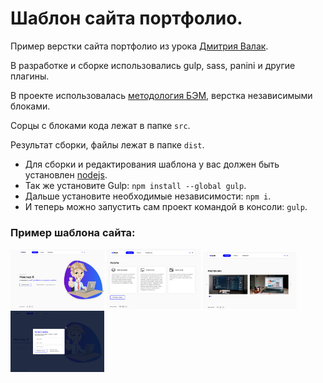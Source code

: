 # Шаблон сайта портфолио.

Пример верстки сайта портфолио из урока [Дмитрия Валак](https://brainscloud.ru/).

В разработке и сборке использовались gulp, sass, panini и другие плагины.

В проекте использовалась [методология БЭМ](https://ru.bem.info/methodology/), верстка независимыми блоками.

Сорцы с блоками кода лежат в папке `src`.

Результат сборки, файлы лежат в папке `dist`.

* Для сборки и редактирования шаблона у вас должен быть установлен [nodejs](https://nodejs.org/).
* Так же установите Gulp: `npm install --global gulp`.
* Дальше установите необходимые независимости: `npm i`.
* И теперь можно запустить сам проект командой в консоли: `gulp`.

### Пример шаблона сайта:

<img src="https://github.com/eds2109/gulp-template-sait-portfolio/blob/master/images/001.png" alt="" width="150"/> <img src="https://github.com/eds2109/gulp-template-sait-portfolio/blob/master/images/002.png" alt="" width="150"/> <img src="https://github.com/eds2109/gulp-template-sait-portfolio/blob/master/images/003.png" alt="" width="150"/> <img src="https://github.com/eds2109/gulp-template-sait-portfolio/blob/master/images/004.png" alt="" width="150"/>
